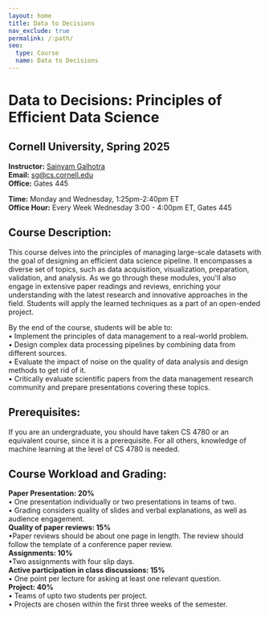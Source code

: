 ```yaml
---
layout: home
title: Data to Decisions
nav_exclude: true
permalink: /:path/
seo:
  type: Course
  name: Data to Decisions
---
```


# Data to Decisions: Principles of Efficient Data Science

## Cornell University, Spring 2025

<b>Instructor:</b> <a href="https://sainyamgalhotra.com">Sainyam Galhotra</a> <br>
<b>Email:</b> sg@cs.cornell.edu<br>
<b>Office:</b> Gates 445<br>

<b>Time:</b> Monday and Wednesday, 1:25pm-2:40pm ET <br>
<b>Office Hour:</b> Every Week Wednesday 3:00 - 4:00pm ET, Gates 445<br>

## Course Description:
This course delves into the principles of managing large-scale datasets with the goal of designing an efficient data science pipeline. It encompasses a diverse set of topics, such as data acquisition, visualization, preparation, validation, and analysis. As we go through these modules, you'll also engage in extensive paper readings and reviews, enriching your understanding with the latest research and innovative approaches in the field. Students will apply the learned techniques as a part of an open-ended project.

By the end of the course, students will be able to:
<br> &#x2022; Implement the principles of data management to a real-world problem.
<br> &#x2022; Design complex data processing pipelines by combining data from different
sources.
<br> &#x2022; Evaluate the impact of noise on the quality of data analysis and design methods
to get rid of it.
<br> &#x2022; Critically evaluate scientific papers from the data management research
community and prepare presentations covering these topics.


## Prerequisites:
If you are an undergraduate, you should have taken CS 4780 or an equivalent course, since it is a prerequisite. For all others, knowledge of machine learning at the level of CS 4780 is needed. 

## Course Workload and Grading:
<b> Paper Presentation: 20%</b>
 <br> &#x2022; One presentation individually or two presentations in teams of two.
 <br> &#x2022; Grading considers quality of slides and verbal explanations, as well as audience engagement.
 <br>
<b> Quality of paper reviews: 15%</b>
 <br> &#x2022;Paper reviews should be about one page in length. The review should follow the template of a conference paper review. 
 <br>
<b> Assignments: 10%</b>
<br> &#x2022;Two assignments with four slip days.<br>
<b>Active participation in class discussions: 15%</b>
<br> &#x2022; One point per lecture for asking at least one relevant question.<br>
<b> Project: 40%</b>
<br> &#x2022; Teams of upto two students per project.
<br> &#x2022; Projects are chosen within the first three weeks of the semester.

